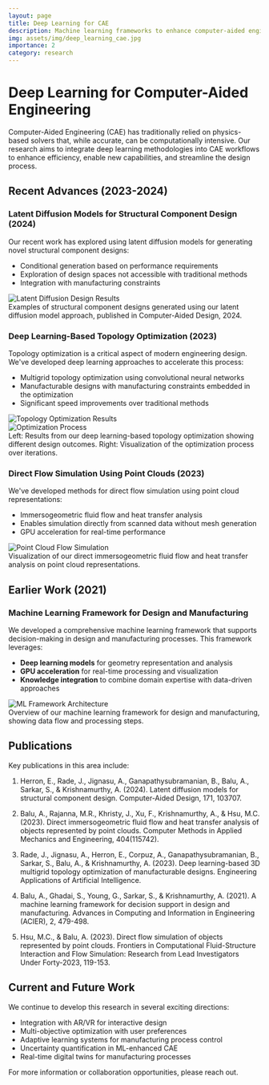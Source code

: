 ```yaml
---
layout: page
title: Deep Learning for CAE
description: Machine learning frameworks to enhance computer-aided engineering workflows
img: assets/img/deep_learning_cae.jpg
importance: 2
category: research
---
```


# Deep Learning for Computer-Aided Engineering

Computer-Aided Engineering (CAE) has traditionally relied on physics-based solvers that, while accurate, can be computationally intensive. Our research aims to integrate deep learning methodologies into CAE workflows to enhance efficiency, enable new capabilities, and streamline the design process.

## Recent Advances (2023-2024)

### Latent Diffusion Models for Structural Component Design (2024)

Our recent work has explored using latent diffusion models for generating novel structural component designs:

- Conditional generation based on performance requirements
- Exploration of design spaces not accessible with traditional methods
- Integration with manufacturing constraints

<div class="row">
    <div class="col-sm mt-3 mt-md-0">
        <img class="img-fluid rounded z-depth-1" src="{{ '/assets/img/ldm_design.jpg' | relative_url }}" alt="Latent Diffusion Design Results" title="Latent Diffusion Models for Structural Design"/>
    </div>
</div>
<div class="caption">
    Examples of structural component designs generated using our latent diffusion model approach, published in Computer-Aided Design, 2024.
</div>

### Deep Learning-Based Topology Optimization (2023)

Topology optimization is a critical aspect of modern engineering design. We've developed deep learning approaches to accelerate this process:

- Multigrid topology optimization using convolutional neural networks
- Manufacturable designs with manufacturing constraints embedded in the optimization
- Significant speed improvements over traditional methods

<div class="row">
    <div class="col-sm-8 mt-3 mt-md-0">
        <img class="img-fluid rounded z-depth-1" src="{{ '/assets/img/topo_opt.jpg' | relative_url }}" alt="Topology Optimization Results" title="Deep Learning Topology Optimization Results"/>
    </div>
    <div class="col-sm-4 mt-3 mt-md-0">
        <img class="img-fluid rounded z-depth-1" src="{{ '/assets/img/topo_process.jpg' | relative_url }}" alt="Optimization Process" title="Optimization Process Visualization"/>
    </div>
</div>
<div class="caption">
    Left: Results from our deep learning-based topology optimization showing different design outcomes. Right: Visualization of the optimization process over iterations.
</div>

### Direct Flow Simulation Using Point Clouds (2023)

We've developed methods for direct flow simulation using point cloud representations:

- Immersogeometric fluid flow and heat transfer analysis
- Enables simulation directly from scanned data without mesh generation
- GPU acceleration for real-time performance

<div class="row">
    <div class="col-sm mt-3 mt-md-0">
        <img class="img-fluid rounded z-depth-1" src="{{ '/assets/img/point_cloud_flow.jpg' | relative_url }}" alt="Point Cloud Flow Simulation" title="Flow Simulation on Point Clouds"/>
    </div>
</div>
<div class="caption">
    Visualization of our direct immersogeometric fluid flow and heat transfer analysis on point cloud representations.
</div>

## Earlier Work (2021)

### Machine Learning Framework for Design and Manufacturing

We developed a comprehensive machine learning framework that supports decision-making in design and manufacturing processes. This framework leverages:

- **Deep learning models** for geometry representation and analysis
- **GPU acceleration** for real-time processing and visualization
- **Knowledge integration** to combine domain expertise with data-driven approaches

<div class="row">
    <div class="col-sm mt-3 mt-md-0">
        <img class="img-fluid rounded z-depth-1" src="{{ '/assets/img/ml_framework.jpg' | relative_url }}" alt="ML Framework Architecture" title="Machine Learning Framework Architecture"/>
    </div>
</div>
<div class="caption">
    Overview of our machine learning framework for design and manufacturing, showing data flow and processing steps.
</div>

## Publications

Key publications in this area include:

1. Herron, E., Rade, J., Jignasu, A., Ganapathysubramanian, B., Balu, A., Sarkar, S., & Krishnamurthy, A. (2024). Latent diffusion models for structural component design. Computer-Aided Design, 171, 103707.

2. Balu, A., Rajanna, M.R., Khristy, J., Xu, F., Krishnamurthy, A., & Hsu, M.C. (2023). Direct immersogeometric fluid flow and heat transfer analysis of objects represented by point clouds. Computer Methods in Applied Mechanics and Engineering, 404(115742).

3. Rade, J., Jignasu, A., Herron, E., Corpuz, A., Ganapathysubramanian, B., Sarkar, S., Balu, A., & Krishnamurthy, A. (2023). Deep learning-based 3D multigrid topology optimization of manufacturable designs. Engineering Applications of Artificial Intelligence.

4. Balu, A., Ghadai, S., Young, G., Sarkar, S., & Krishnamurthy, A. (2021). A machine learning framework for decision support in design and manufacturing. Advances in Computing and Information in Engineering (ACIER), 2, 479-498.

5. Hsu, M.C., & Balu, A. (2023). Direct flow simulation of objects represented by point clouds. Frontiers in Computational Fluid-Structure Interaction and Flow Simulation: Research from Lead Investigators Under Forty-2023, 119-153.

## Current and Future Work

We continue to develop this research in several exciting directions:

- Integration with AR/VR for interactive design
- Multi-objective optimization with user preferences
- Adaptive learning systems for manufacturing process control
- Uncertainty quantification in ML-enhanced CAE
- Real-time digital twins for manufacturing processes

For more information or collaboration opportunities, please reach out.